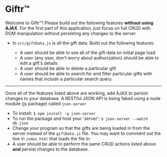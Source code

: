 # Giftr™

Welcome to Giftr™! Please build out the following features **without using AJAX**. For the first part of this application, just focus on full CRUD with DOM manipulation without persisting any changes to the server.

- In `src/giftData.js` is all the gift data. Build out the following features:

  - A user should be able to see all of the gift data on initial page load
  - A user (any user, don't worry about authorization) should be able to edit a gift's details
  - A user should be able to delete a particular gift
  - A user should be able to search for and filter particular gifts with names that _include_ a particular search query.

---

Once all of the features listed above are working, add AJAX to persist changes to your database. A RESTful JSON API is being faked using a node module (js package) called `json-server`

- To install: `$ npm install -g json-server`
- To run the package and host your 'server': `$ json-server --watch db.json`
- Change your program so that the gifts are being loaded in from the server instead of the `giftData.js` file. You may want to comment out the line in `index.html` that loads the file in.
- A user should be able to perform the same CRUD actions listed above **and** persist changes to the database.
